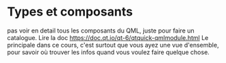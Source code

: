 
# Types et composants

pas voir en detail tous les composants du QML, juste pour faire un catalogue. Lire la doc https://doc.qt.io/qt-6/qtquick-qmlmodule.html
Le principale dans ce cours, c'est surtout que vous ayez une vue d'ensemble, pour savoir où trouver les infos quand vous voulez faire quelque
chose.

